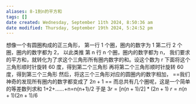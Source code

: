 ```yaml
---
aliases: 8-1到n的平方和
tags: []
date created: Wednesday, September 11th 2024, 8:50:36 am
date modified: Thursday, September 19th 2024, 5:24:52 pm
---
```


想像一个有圆圈构成的正三角形，
第一行 1 个圈，圈内的数字为 1
第二行 2 个圈，圈内的数字都为 2，
以此类推
第 n 行 n 个圈，圈内的数字都为 n，
我们要求的平方和，就转化为了求这个三角形所有圈内数字的和。设这个数为 r
下面将这个三角形顺时针旋转 60 度，得到第二个三角形
再将第二个三角形顺时针旋转 60 度，得到第三个三角形
然后，将这三个三角形对应的圆圈内的数字相加，
==我们神奇的发现所有圈内的数字都变成了 $2n+1$ ==
而总共有几个圈呢，这是一个简单的等差数列求和
1+2+……+n=n(n+1)/2
于是 $3r=[n(n+1)/2]*(2n+1)$
$r=n(n+1)(2n+1)/6$
